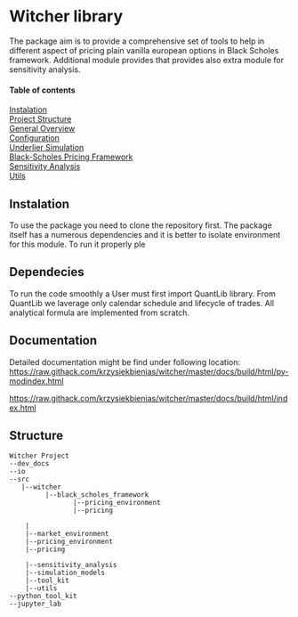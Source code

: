 # Witcher library

The package aim is to provide a comprehensive set of tools to help in different aspect of pricing plain vanilla european options in Black Scholes framework. Additional module provides that provides also extra module for sensitivity analysis. 

#### Table of contents
[Instalation](#Instalation)  
[Project Structure](#ProjectStructure)  
[General Overview](#GeneralOverview)  
[Configuration](#Configuration)  
[Underlier Simulation](#UnderlierSimulation)  
[Black-Scholes Pricing Framework](#BlackScholesPricingFramework)  
[Sensitivity Analysis](#SensitivityAnalysis)  
[Utils](#Utils)  

## Instalation
To use the package you need to clone the repository first. The package itself has a numerous dependencies and it is better to isolate environment for this module. To run it properly ple

## Dependecies
To run the code smoothly a User must first import QuantLib library. From QuantLib we laverage only calendar schedule and lifecycle of trades. All analytical formula are implemented from scratch.

## Documentation
Detailed documentation might be find under following location:
https://raw.githack.com/krzysiekbienias/witcher/master/docs/build/html/py-modindex.html

https://raw.githack.com/krzysiekbienias/witcher/master/docs/build/html/index.html

## Structure
```
Witcher Project
--dev_docs
--io
--src
   |--witcher
         |--black_scholes_framework
                |--pricing_environment
                |--pricing    

    |
    |--market_environment
    |--pricing_environment
    |--pricing
          
    |--sensitivity_analysis
    |--simulation_models
    |--tool_kit
    |--utils
--python_tool_kit
--jupyter_lab

    

```



